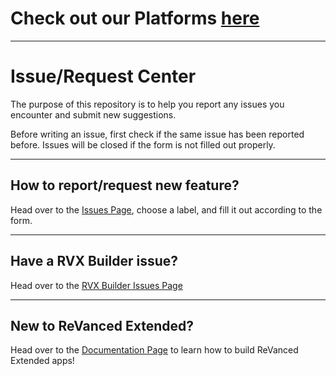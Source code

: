 # Check out our Platforms [here](https://linktr.ee/ReVanced_Extended)
___
# Issue/Request Center

The purpose of this repository is to help you report any issues you encounter and submit new suggestions.

Before writing an issue, first check if the same issue has been reported before. Issues will be closed if the form is not filled out properly.
___
## How to report/request new feature?

Head over to the [Issues Page](https://github.com/inotia00/ReVanced_Extended/issues/new/choose), choose a label, and fill it out according to the form.
___
## Have a RVX Builder issue?

Head over to the [RVX Builder Issues Page](https://github.com/inotia00/rvx-builder/issues)
___
## New to ReVanced Extended?

Head over to the [Documentation Page](https://github.com/inotia00/revanced-documentation#readme) to learn how to build ReVanced Extended apps!
